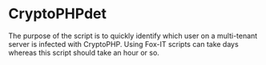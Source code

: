 # CryptoPHPdet
The purpose of the script is to quickly identify which user on a multi-tenant server is infected with CryptoPHP. Using Fox-IT scripts can take days whereas this script should take an hour or so.
